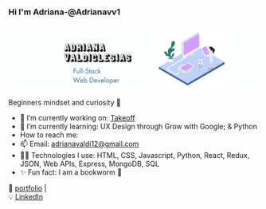 ### Hi I'm Adriana-@Adrianavv1  


<img src='img/githubbanner.png' width="780"> 



Beginners mindset and curiosity 💖

- 🔭  I’m currently working on: [Takeoff](https://github.com/adrianavv1/Takeoff)
- 🌱  I’m currently learning: UX Design through Grow with Google; & Python
- How to reach me: 
- 📫 Email: adrianavaldi12@gmail.com
- 👩‍💻  Technologies I use: HTML, CSS, Javascript, Python, React, Redux, JSON, Web APIs, Express, MongoDB, SQL
- ✨  Fun fact: I am a bookworm 📔 


🏡 [portfolio](https://adrianavv1.github.io/automatic-pancake/) |  
💡 [LinkedIn](https://www.linkedin.com/in/adrianavv/)
